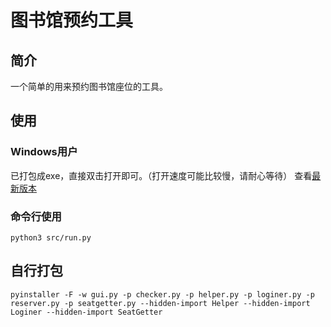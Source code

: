 # 图书馆预约工具

## 简介 
一个简单的用来预约图书馆座位的工具。

## 使用

### Windows用户
已打包成exe，直接双击打开即可。（打开速度可能比较慢，请耐心等待）
查看[最新版本](https://github.com/nailu0/LibraryReservation/releases)

### 命令行使用
```
python3 src/run.py
```

## 自行打包
```
pyinstaller -F -w gui.py -p checker.py -p helper.py -p loginer.py -p reserver.py -p seatgetter.py --hidden-import Helper --hidden-import Loginer --hidden-import SeatGetter
```

